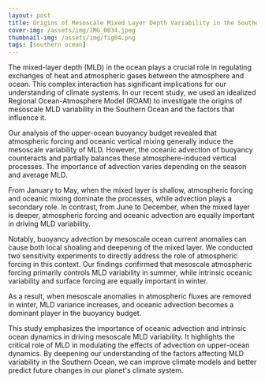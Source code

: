 ```yaml
---
layout: post
title: Origins of Mesoscale Mixed Layer Depth Variability in the Southern Ocean
cover-img: /assets/img/IMG_0034.jpeg
thumbnail-img: /assets/img/fig04.png
tags: [southern ocean]
---
```


The mixed-layer depth (MLD) in the ocean plays a crucial role in regulating exchanges of heat and atmospheric gases between the atmosphere and ocean. This complex interaction has significant implications for our understanding of climate systems. In our recent study, we used an idealized Regional Ocean-Atmosphere Model (ROAM) to investigate the origins of mesoscale MLD variability in the Southern Ocean and the factors that influence it.

Our analysis of the upper-ocean buoyancy budget revealed that atmospheric forcing and oceanic vertical mixing generally induce the mesoscale variability of MLD. However, the oceanic advection of buoyancy counteracts and partially balances these atmosphere-induced vertical processes. The importance of advection varies depending on the season and average MLD.

From January to May, when the mixed layer is shallow, atmospheric forcing and oceanic mixing dominate the processes, while advection plays a secondary role. In contrast, from June to December, when the mixed layer is deeper, atmospheric forcing and oceanic advection are equally important in driving MLD variability.

Notably, buoyancy advection by mesoscale ocean current anomalies can cause both local shoaling and deepening of the mixed layer. We conducted two sensitivity experiments to directly address the role of atmospheric forcing in this context. Our findings confirmed that mesoscale atmospheric forcing primarily controls MLD variability in summer, while intrinsic oceanic variability and surface forcing are equally important in winter.

As a result, when mesoscale anomalies in atmospheric fluxes are removed in winter, MLD variance increases, and oceanic advection becomes a dominant player in the buoyancy budget.

This study emphasizes the importance of oceanic advection and intrinsic ocean dynamics in driving mesoscale MLD variability. It highlights the critical role of MLD in modulating the effects of advection on upper-ocean dynamics. By deepening our understanding of the factors affecting MLD variability in the Southern Ocean, we can improve climate models and better predict future changes in our planet's climate system.






